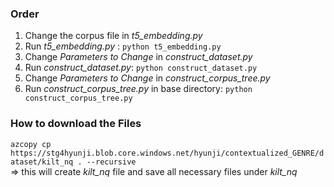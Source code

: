 ### Order

1. Change the corpus file in *t5_embedding.py*
2. Run *t5_embedding.py* : ```python t5_embedding.py```
3. Change *Parameters to Change* in *construct_dataset.py*
4. Run *construct_dataset.py*: ```python construct_dataset.py```
5. Change *Parameters to Change* in *construct_corpus_tree.py* 
5. Run *construct_corpus_tree.py* in base directory: ```python construct_corpus_tree.py```

### How to download the Files
```azcopy cp https://stg4hyunji.blob.core.windows.net/hyunji/contextualized_GENRE/dataset/kilt_nq . --recursive```  
=> this will create *kilt_nq* file and save all necessary files under *kilt_nq*
